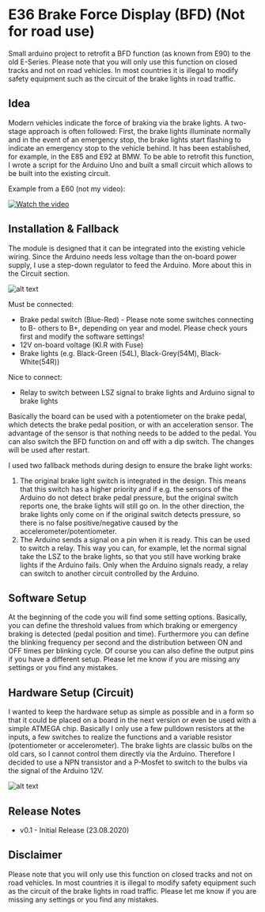 # E36 Brake Force Display (BFD) (Not for road use)
Small arduino project to retrofit a BFD function (as known from E90) to the old E-Series. Please note that you will only use this function on closed tracks and not on road vehicles. In most countries it is illegal to modify safety equipment such as the circuit of the brake lights in road traffic.


## Idea
Modern vehicles indicate the force of braking via the brake lights. A two-stage approach is often followed: First, the brake lights illuminate normally and in the event of an emergency stop, the brake lights start flashing to indicate an emergency stop to the vehicle behind. It has been established, for example, in the E85 and E92 at BMW. To be able to retrofit this function, I wrote a script for the Arduino Uno and built a small circuit which allows to be built into the existing circuit.

Example from a E60 (not my video):

[![Watch the video](https://j.gifs.com/XLKq0l.gif)](https://youtu.be/gSiLDY-abRU?t=33)


## Installation & Fallback 
The module is designed that it can be integrated into the existing vehicle wiring. Since the Arduino needs less voltage than the on-board power supply, I use a step-down regulator to feed the Arduino. More about this in the Circuit section. 

![alt text](https://github.com/gobit0dic/e36_brake_force_display/blob/master/static/img/circuit_pretty.png?raw=true)

Must be connected: 
* Brake pedal switch (Blue-Red) - Please note some switches connecting to B- others to B+, depending on year and model. Please check yours first and modify the software settings! 
* 12V on-board voltage (Kl.R with Fuse)
* Brake lights (e.g. Black-Green (54L), Black-Grey(54M), Black-White(54R))

Nice to connect: 
* Relay to switch between LSZ signal to brake lights and Arduino signal to brake lights

Basically the board can be used with a potentiometer on the brake pedal, which detects the brake pedal position, or with an acceleration sensor. The advantage of the sensor is that nothing needs to be added to the pedal. You can also switch the BFD function on and off with a dip switch. The changes will be used after restart.

I used two fallback methods during design to ensure the brake light works: 
1. The original brake light switch is integrated in the design. This means that this switch has a higher priority and if e.g. the sensors of the Arduino do not detect brake pedal pressure, but the original switch reports one, the brake lights will still go on. In the other direction, the brake lights only come on if the original switch detects pressure, so there is no false positive/negative caused by the accelerometer/potentiometer.
2. The Arduino sends a signal on a pin when it is ready. This can be used to switch a relay. This way you can, for example, let the normal signal take the LSZ to the brake lights, so that you still have working brake lights if the Arduino fails. Only when the Arduino signals ready, a relay can switch to another circuit controlled by the Arduino. 

## Software Setup
At the beginning of the code you will find some setting options. Basically, you can define the threshold values from which braking or emergency braking is detected (pedal position and time). Furthermore you can define the blinking frequency per second and the distribution between ON and OFF times per blinking cycle. Of course you can also define the output pins if you have a different setup. Please let me know if you are missing any settings or you find any mistakes.

## Hardware Setup (Circuit)
I wanted to keep the hardware setup as simple as possible and in a form so that it could be placed on a board in the next version or even be used with a simple ATMEGA chip. 
Basically I only use a few pulldown resistors at the inputs, a few switches to realize the functions and a variable resistor (potentiometer or accelerometer). 
The brake lights are classic bulbs on the old cars, so I cannot control them directly via the Arduino. Therefore I decided to use a NPN transistor and a P-Mosfet to switch to the bulbs via the signal of the Arduino 12V.

![alt text](https://github.com/gobit0dic/e36_brake_force_display/blob/master/static/img/circuit.png?raw=true)

## Release Notes
* v0.1 - Initial Release (23.08.2020)

## Disclaimer
Please note that you will only use this function on closed tracks and not on road vehicles. In most countries it is illegal to modify safety equipment such as the circuit of the brake lights in road traffic. Please let me know if you are missing any settings or you find any mistakes.

